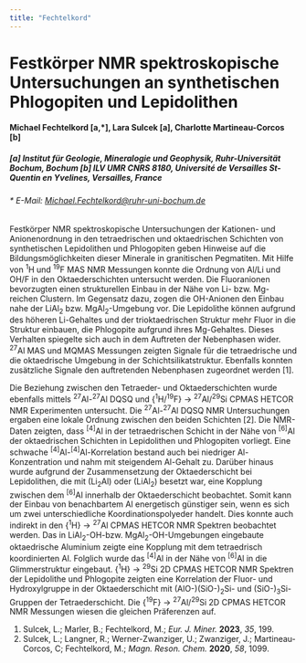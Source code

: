 ```yaml
---
title: "Fechtelkord"
---
```


# Festkörper NMR spektroskopische Untersuchungen an synthetischen Phlogopiten und Lepidolithen

#### Michael Fechtelkord [a,\*], Lara Sulcek [a], Charlotte Martineau-Corcos [b]

##### [a] Institut für Geologie, Mineralogie und Geophysik, Ruhr-Universität Bochum, Bochum [b] ILV UMR CNRS 8180, Université de Versailles St-Quentin en Yvelines, Versailles, France

###### \* E-Mail: Michael.Fechtelkord@ruhr-uni-bochum.de

Festkörper NMR spektroskopische Untersuchungen der Kationen- und
Anionenordnung in den tetraedrischen und oktaedrischen Schichten von
synthetischen Lepidolithen und Phlogopiten geben Hinweise auf die
Bildungsmöglichkeiten dieser Minerale in granitischen Pegmatiten. Mit
Hilfe von <sup>1</sup>H und <sup>19</sup>F MAS NMR Messungen konnte die Ordnung von Al/Li
und OH/F in den Oktaederschichten untersucht werden. Die Fluoranionen
bevorzugten einen strukturellen Einbau in der Nähe von Li- bzw.
Mg-reichen Clustern. Im Gegensatz dazu, zogen die OH-Anionen den Einbau
nahe der LiAl<sub>2</sub> bzw. MgAl<sub>2</sub>-Umgebung vor. Die Lepidolithe können
aufgrund des höheren Li-Gehaltes und der trioktaedrischen Struktur mehr
Fluor in die Struktur einbauen, die Phlogopite aufgrund ihres
Mg-Gehaltes. Dieses Verhalten spiegelte sich auch in dem Auftreten der
Nebenphasen wider. <sup>27</sup>Al MAS und MQMAS Messungen zeigten Signale für
die tetraedrische und die oktaedrische Umgebung in der
Schichtsilikatstruktur. Ebenfalls konnten zusätzliche Signale den
auftretenden Nebenphasen zugeordnet werden [1].

Die Beziehung zwischen den Tetraeder- und Oktaederschichten wurde
ebenfalls mittels <sup>27</sup>Al-<sup>27</sup>Al DQSQ und \{<sup>1</sup>H/<sup>19</sup>F\} → <sup>27</sup>Al/<sup>29</sup>Si
CPMAS HETCOR NMR Experimenten untersucht. Die <sup>27</sup>Al-<sup>27</sup>Al DQSQ NMR
Untersuchungen ergaben eine lokale Ordnung zwischen den beiden
Schichten [2]. Die NMR-Daten zeigten, dass <sup>[4]</sup>Al in der
tetraedrischen Schicht in der Nähe von <sup>[6]</sup>Al der oktaedrischen
Schichten in Lepidolithen und Phlogopiten vorliegt. Eine schwache
<sup>[4]</sup>Al-<sup>[4]</sup>Al-Korrelation bestand auch bei niedriger
Al-Konzentration und nahm mit steigendem Al-Gehalt zu. Darüber hinaus
wurde aufgrund der Zusammensetzung der Oktaederschicht bei Lepidolithen,
die mit (Li<sub>2</sub>Al) oder (LiAl<sub>2</sub>) besetzt war, eine Kopplung zwischen dem
<sup>[6]</sup>Al innerhalb der Oktaederschicht beobachtet. Somit kann der
Einbau von benachbartem Al energetisch günstiger sein, wenn es sich um
zwei unterschiedliche Koordinationspolyeder handelt. Dies konnte auch
indirekt in den \{<sup>1</sup>H\} → <sup>27</sup>Al CPMAS HETCOR NMR Spektren beobachtet
werden. Das in LiAl<sub>2</sub>-OH-bzw. MgAl<sub>2</sub>-OH-Umgebungen eingebaute
oktaedrische Aluminium zeigte eine Kopplung mit dem tetraedrisch
koordinierten Al. Folglich wurde das <sup>[4]</sup>Al in der Nähe von <sup>[6]</sup>Al
in die Glimmerstruktur eingebaut. \{<sup>1</sup>H\} → <sup>29</sup>Si 2D CPMAS HETCOR NMR
Spektren der Lepidolithe und Phlogopite zeigten eine Korrelation der
Fluor- und Hydroxylgruppe in der Oktaederschicht mit (AlO-)(SiO-)<sub>2</sub>Si-
und (SiO-)<sub>3</sub>Si-Gruppen der Tetraederschicht. Die \{<sup>19</sup>F\} →
<sup>27</sup>Al/<sup>29</sup>Si 2D CPMAS HETCOR NMR Messungen wiesen die gleichen
Präferenzen auf.

1.  Sulcek, L.; Marler, B.; Fechtelkord, M.; _Eur. J. Miner._ **2023**,
    _35_, 199.
2.  Sulcek, L.; Langner, R.; Werner-Zwanziger, U.; Zwanziger, J.;
    Martineau-Corcos, C; Fechtelkord, M.; _Magn. Reson. Chem._ **2020**,
    _58_, 1099.
